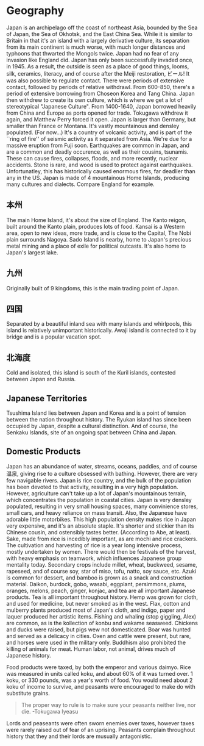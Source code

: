 # Geography

Japan is an archipelago off the coast of northeast Asia, bounded by
the Sea of Japan, the Sea of Okhotsk, and the East China Sea. While
it is similar to Britain in that it's an island with a largely derivative
culture, its separation from its main continent is much worse, with
much longer distances and typhoons that thwarted the Mongols twice.
Japan had no fear of any invasion like England did. Japan has only
been successfully invaded once, in 1945. As a result, the outside
is seen as a place of good things, looms, silk, ceramics, literacy,
and of course after the Meiji restoration, ビール! It was also possible
to regulate contact. There were periods of extensive contact, followed
by periods of relative withdrawl. From 600-850, there's a period of
extensive borrowing from Choseon Korea and Tang China. Japan then
withdrew to create its own culture, which is where we get a lot of
stereotypical "Japanese Culture". From 1400-1640, Japan borrowed
heavily from China and Europe as ports opened for trade. Tokugawa
withdrew it again, and Matthew Perry forced it open. Japan is larger
than Germany, but smaller than France or Montana. It's vastly mountainous
and densley populated. (For now...) It's a country of volcanic activity,
and is part of the ``ring of fire'' of seismic activity as it separated
from Asia. We're due for a massive eruption from Fuji soon. Earthquakes
are common in Japan, and are a common and deadly occurence, as well
as their cousins, tsunamis. These can cause fires, collapses, floods,
and more recently, nuclear accidents. Stone is rare, and wood is used
to protect against earthquakes. Unfortunatley, this has historically
caused enormous fires, far deadlier than any in the US. Japan is made
of 4 mountainous Home Islands, producing many cultures and dialects.
Compare England for example.


## 本州

The main Home Island, it's about the size of England. The Kanto reigon,
built around the Kanto plain, produces lots of food. Kansai is a Western
area, open to new ideas, more trade, and is close to the Capital,
The Nobi plain surrounds Nagoya. Sado Island is nearby, home to Japan's
precious metal mining and a place of exile for political outcasts.
It's also home to Japan's largest lake.


## 九州

Originally built of 9 kingdoms, this is the main trading point of
Japan.


## 四国

Separated by a beautiful inland sea with many islands and whirlpools,
this island is relatively unimportant historically. Awaji island is
connected to it by bridge and is a popular vacation spot.


## 北海度

Cold and isolated, this island is south of the Kuril islands, contested
between Japan and Russia.


## Japanese Territories

Tsushima Island lies between Japan and Korea and is a point of tension
between the nation throughout history. The Ryukan island has since
been occupied by Japan, despite a cultural distinction. And of course,
the Senkaku Islands, site of an ongoing spat between China and Japan.


## Domestic Products

Japan has an abundance of water, streams, oceans, paddies, and of
course 温泉, giving rise to a culture obsessed with bathing. However,
there are very few navigable rivers. Japan is rice country, and the
bulk of the population has been devoted to that activity, resulting
in a very high population. However, agriculture can't take up a lot
of Japan's mountainous terrain, which concentrates the population
in coastal cities. Japan is very densley populated, resulting in very
small housing spaces, many convinience stores, small cars, and heavy
reliance on mass transit. Also, the Japanese have adorable little
motorbikes. This high population density makes rice in Japan very
expensive, and it's an absolute staple. It's shorter and stickier
than its Chinese cousin, and ostensibly tastes better. (According
to Abe, at least). Sake, made from rice is incedibly important, as
are mochi and rice crackers. The cultivation and harvesting of rice
is a year long intensive process, mostly undertaken by women. There
would then be festivals of the harvest, with heavy emphasis on teamwork,
which influences Japanese group mentality today. Secondary crops include
millet, wheat, buckweed, sesame, rapeseed, and of course soy, star
of miso, tofu, natto, soy sauce, etc. Azuki is common for dessert,
and bamboo is grown as a snack and construction material. Daikon,
burdock, gobo, wasabi, eggplant, persimmons, plums, oranges, melons,
peach, ginger, konjac, and tea are all important Japanese products.
Tea is all important throughout history. Hemp was grown for cloth,
and used for medicine, but never smoked as in the west. Flax, cotton
and mulberry plants produced most of Japan's cloth, and indigo, paper
and laquer produced her artistic items. Fishing and whaling (stop
giggling, Alex) are common, as is the kollection of konbu and wakame
seasweed. Chickens and ducks were raised, but pigs wew not domesticated.
Boar was hunted and served as a delicacy in cities. Oxen and cattle
were present, but rare, and horses were used in the military only.
Buddhism also prohibited the killing of animals for meat. Human labor,
not animal, drives much of Japanese history.

Food products were taxed, by both the emperor and various daimyo.
Rice was measured in units called koku, and about 60\% of it was turned
over. 1 koku, or 330 pounds, was a year's worth of food. You would
need about 2 koku of income to survive, and peasants were encouraged
to make do with substitute grains.

> The proper way to rule is to make sure your peasants neither live,
nor die. -Tokugawa Iyeasu

Lords and peaseants were often sworn enemies over taxes, however taxes
were rarely raised out of fear of an uprising. Peasants complain throughout
history that they and their lords are musually antagonistic.
